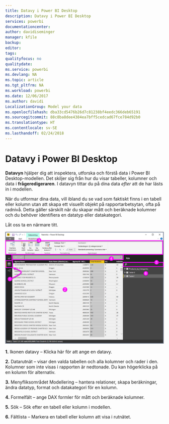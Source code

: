 ```yaml
---
title: Datavy i Power BI Desktop
description: Datavy i Power BI Desktop
services: powerbi
documentationcenter: 
author: davidiseminger
manager: kfile
backup: 
editor: 
tags: 
qualityfocus: no
qualitydate: 
ms.service: powerbi
ms.devlang: NA
ms.topic: article
ms.tgt_pltfrm: NA
ms.workload: powerbi
ms.date: 12/06/2017
ms.author: davidi
LocalizationGroup: Model your data
ms.openlocfilehash: dba33cd5476b26d7c81238bf4eedc366deb65191
ms.sourcegitcommit: 88c8ba8dee4384ea7bff5cedcad67fce784d92b0
ms.translationtype: HT
ms.contentlocale: sv-SE
ms.lasthandoff: 02/24/2018
---
```

# <a name="data-view-in-power-bi-desktop"></a>Datavy i Power BI Desktop
**Datavyn** hjälper dig att inspektera, utforska och förstå data i Power BI Desktop-modellen. Det skiljer sig från hur du visar tabeller, kolumner och data i **frågeredigeraren**. I datavyn tittar du på dina data *efter* att de har lästs in i modellen.

När du utformar dina data, vill ibland du se vad som faktiskt finns i en tabell eller kolumn utan att skapa ett visuellt objekt på rapportarbetsytan, ofta på radnivå. Detta gäller särskilt när du skapar mått och beräknade kolumner och du behöver identifiera en datatyp eller datakategori.

Låt oss ta en närmare titt.

![](media/desktop-data-view/dataview_fullscreen.png)

**1.** Ikonen datavy – Klicka här för att ange en datavy.

**2.** Datarutnät – visar den valda tabellen och alla kolumner och rader i den. Kolumner som inte visas i rapporten är nedtonade. Du kan högerklicka på en kolumn för alternativ.

**3.** Menyfliksområdet Modellering – hantera relationer, skapa beräkningar, ändra datatyp, format och datakategori för en kolumn.

**4.** Formelfält – ange DAX formler för mått och beräknade kolumner.

**5.** Sök – Sök efter en tabell eller kolumn i modellen.

**6.** Fältlista – Markera en tabell eller kolumn att visa i rutnätet.


